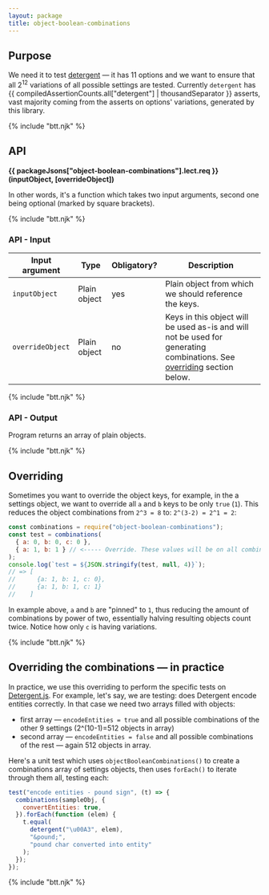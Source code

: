 ```yaml
---
layout: package
title: object-boolean-combinations
---
```


## Purpose

We need it to test [detergent](/os/detergent/) — it has 11 options and we want to ensure that all 2<sup>12</sup> variations of all possible settings are tested. Currently `detergent` has {{ compiledAssertionCounts.all["detergent"] | thousandSeparator }} asserts, vast majority coming from the asserts on options' variations, generated by this library.

{% include "btt.njk" %}

## API

**{{ packageJsons["object-boolean-combinations"].lect.req }}(inputObject, \[overrideObject])**

In other words, it's a function which takes two input arguments, second one being optional (marked by square brackets).

{% include "btt.njk" %}

### API - Input

| Input argument   | Type         | Obligatory? | Description                                                                                                                           |
| ---------------- | ------------ | ----------- | ------------------------------------------------------------------------------------------------------------------------------------- |
| `inputObject`    | Plain object | yes         | Plain object from which we should reference the keys.                                                                                 |
| `overrideObject` | Plain object | no          | Keys in this object will be used as-is and will not be used for generating combinations. See [overriding](#overriding) section below. |

{% include "btt.njk" %}

### API - Output

Program returns an array of plain objects.

{% include "btt.njk" %}

## Overriding

Sometimes you want to override the object keys, for example, in the a settings object, we want to override all `a` and `b` keys to be only `true` (`1`). This reduces the object combinations from `2^3 = 8` to: `2^(3-2) = 2^1 = 2`:

```js
const combinations = require("object-boolean-combinations");
const test = combinations(
  { a: 0, b: 0, c: 0 },
  { a: 1, b: 1 } // <----- Override. These values will be on all combinations.
);
console.log(`test = ${JSON.stringify(test, null, 4)}`);
// => [
//      {a: 1, b: 1, c: 0},
//      {a: 1, b: 1, c: 1}
//    ]
```

In example above, `a` and `b` are "pinned" to `1`, thus reducing the amount of combinations by power of two, essentially halving resulting objects count twice. Notice how only `c` is having variations.

{% include "btt.njk" %}

## Overriding the combinations — in practice

In practice, we use this overriding to perform the specific tests on [Detergent.js](/os/detergent/). For example, let's say, we are testing: does Detergent encode entities correctly. In that case we need two arrays filled with objects:

- first array — `encodeEntities = true` and all possible combinations of the other 9 settings (2^(10-1)=512 objects in array)
- second array — `encodeEntities = false` and all possible combinations of the rest — again 512 objects in array.

Here's a unit test which uses `objectBooleanCombinations()` to create a combinations array of settings objects, then uses `forEach()` to iterate through them all, testing each:

```js
test("encode entities - pound sign", (t) => {
  combinations(sampleObj, {
    convertEntities: true,
  }).forEach(function (elem) {
    t.equal(
      detergent("\u00A3", elem),
      "&pound;",
      "pound char converted into entity"
    );
  });
});
```

{% include "btt.njk" %}
